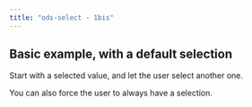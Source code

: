```yaml
---
title: "ods-select - 1bis"
---
```


## Basic example, with a default selection

Start with a selected value, and let the user select another one.

You can also force the user to always have a selection. 